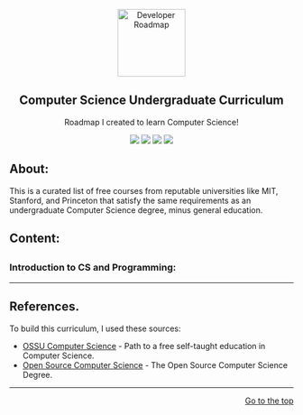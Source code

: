 <p align="center">
  <a href="https://github.com/marcoshsq/ComputerScienceCurriculum">
    <img src="https://i.pinimg.com/originals/db/e4/27/dbe42724d9827b829ac0263e9c4590f4.png" alt="Developer Roadmap" width="120" height="120">
  </a>
</p>
  <h2 align="center">Computer Science Undergraduate Curriculum</h2>
  <p align="center">Roadmap I created to learn Computer Science!</p>
 <div align="center"> 
  <a href="https://twitter.com/marcoshsq" target="_blank"><img src="https://img.shields.io/badge/Twitter-1DA1F2?style=for-the-badge&logo=twitter&logoColor=white" target="_blank"></a>
  <a href="https://www.linkedin.com/in/marcoshsq/" target="_blank"><img src="https://img.shields.io/badge/-LinkedIn-%230077B5?style=for-the-badge&logo=linkedin&logoColor=white" target="_blank"></a> 
  <a href="https://medium.com/@marcoshsq" target="_blank"><img src="https://img.shields.io/badge/Medium-12100E?style=for-the-badge&logo=medium&logoColor=white" target="_blank"></a> 
  <a href="https://www.kaggle.com/marcoshsq" target="_blank"><img src="https://img.shields.io/badge/Kaggle-20BEFF?style=for-the-badge&logo=Kaggle&logoColor=white" target="_blank"></a>
</div>

##

## About: 

This is a curated list of free courses from reputable universities like MIT, Stanford, and Princeton that satisfy the same requirements as an undergraduate Computer Science degree, minus general education.

##

## Content:



##

### Introduction to CS and Programming:

---

## References.

To build this curriculum, I used these sources:

- [OSSU Computer Science](https://github.com/ossu/computer-science) - Path to a free self-taught education in Computer Science.
- [Open Source Computer Science](https://github.com/ForrestKnight/open-source-cs) - The Open Source Computer Science Degree.

---

<div align="right">
	
[Go to the top](https://github.com/marcoshsq/ComputerScienceCurriculum#computer-science-undergraduate-curriculum)
	
</div>
